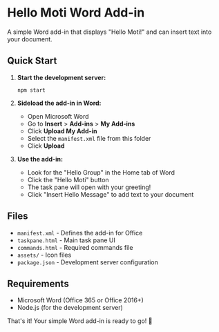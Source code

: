 # Hello Moti Word Add-in

A simple Word add-in that displays "Hello Moti!" and can insert text into your document.

## Quick Start

1. **Start the development server:**
   ```
   npm start
   ```

2. **Sideload the add-in in Word:**
   - Open Microsoft Word
   - Go to **Insert** > **Add-ins** > **My Add-ins**
   - Click **Upload My Add-in**
   - Select the `manifest.xml` file from this folder
   - Click **Upload**

3. **Use the add-in:**
   - Look for the "Hello Group" in the Home tab of Word
   - Click the "Hello Moti" button
   - The task pane will open with your greeting!
   - Click "Insert Hello Message" to add text to your document

## Files

- `manifest.xml` - Defines the add-in for Office
- `taskpane.html` - Main task pane UI
- `commands.html` - Required commands file
- `assets/` - Icon files
- `package.json` - Development server configuration

## Requirements

- Microsoft Word (Office 365 or Office 2016+)
- Node.js (for the development server)

That's it! Your simple Word add-in is ready to go! 🎉 